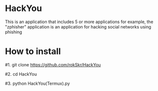 # HackYou
This is an application that includes 5 or more applications for example, the "zphisher" application is an application for hacking social networks using phishing
# How to install
#1. git clone https://github.com/rokSkr/HackYou

#2. cd HackYou

#3. python HackYou(Termux).py
